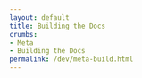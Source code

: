 ```yaml
---
layout: default
title: Building the Docs
crumbs:
- Meta
- Building the Docs
permalink: /dev/meta-build.html
---
```

